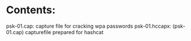 # Contents:

psk-01.cap: capture file for cracking wpa passwords
psk-01.hccapx: (psk-01.cap) capturefile prepared for hashcat
